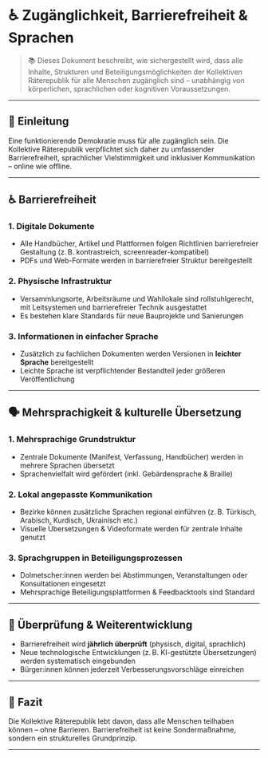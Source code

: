<!--
Autor: Fabio Weidner
Version: 1.0
Sektion: Meta & Systemstruktur
Veröffentlichung: April 2025
-->

# ♿ Zugänglichkeit, Barrierefreiheit & Sprachen

> 📚 Dieses Dokument beschreibt, wie sichergestellt wird, dass alle Inhalte, Strukturen und Beteiligungsmöglichkeiten der Kollektiven Räterepublik für alle Menschen zugänglich sind – unabhängig von körperlichen, sprachlichen oder kognitiven Voraussetzungen.

---

## 🧭 Einleitung

Eine funktionierende Demokratie muss für alle zugänglich sein. Die Kollektive Räterepublik verpflichtet sich daher zu umfassender Barrierefreiheit, sprachlicher Vielstimmigkeit und inklusiver Kommunikation – online wie offline.

---

## ♿ Barrierefreiheit

### 1. **Digitale Dokumente**
- Alle Handbücher, Artikel und Plattformen folgen Richtlinien barrierefreier Gestaltung (z. B. kontrastreich, screenreader-kompatibel)
- PDFs und Web-Formate werden in barrierefreier Struktur bereitgestellt

### 2. **Physische Infrastruktur**
- Versammlungsorte, Arbeitsräume und Wahllokale sind rollstuhlgerecht, mit Leitsystemen und barrierefreier Technik ausgestattet
- Es bestehen klare Standards für neue Bauprojekte und Sanierungen

### 3. **Informationen in einfacher Sprache**
- Zusätzlich zu fachlichen Dokumenten werden Versionen in **leichter Sprache** bereitgestellt
- Leichte Sprache ist verpflichtender Bestandteil jeder größeren Veröffentlichung

---

## 🗣️ Mehrsprachigkeit & kulturelle Übersetzung

### 1. **Mehrsprachige Grundstruktur**
- Zentrale Dokumente (Manifest, Verfassung, Handbücher) werden in mehrere Sprachen übersetzt
- Sprachenvielfalt wird gefördert (inkl. Gebärdensprache & Braille)

### 2. **Lokal angepasste Kommunikation**
- Bezirke können zusätzliche Sprachen regional einführen (z. B. Türkisch, Arabisch, Kurdisch, Ukrainisch etc.)
- Visuelle Übersetzungen & Videoformate werden für zentrale Inhalte genutzt

### 3. **Sprachgruppen in Beteiligungsprozessen**
- Dolmetscher:innen werden bei Abstimmungen, Veranstaltungen oder Konsultationen eingesetzt
- Mehrsprachige Beteiligungsplattformen & Feedbacktools sind Standard

---

## 🔄 Überprüfung & Weiterentwicklung

- Barrierefreiheit wird **jährlich überprüft** (physisch, digital, sprachlich)
- Neue technologische Entwicklungen (z. B. KI-gestützte Übersetzungen) werden systematisch eingebunden
- Bürger:innen können jederzeit Verbesserungsvorschläge einreichen

---

## 📌 Fazit

Die Kollektive Räterepublik lebt davon, dass alle Menschen teilhaben können – ohne Barrieren. Barrierefreiheit ist keine Sondermaßnahme, sondern ein strukturelles Grundprinzip.

---


